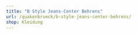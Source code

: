 ```yaml
---
title: "B Style Jeans-Center Behrens"
url: /quakenbrueck/b-style-jeans-center-behrens/
shop: Kleidung
---
```

